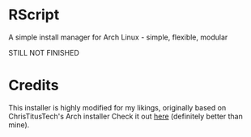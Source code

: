 # RScript
 A simple install manager for Arch Linux - simple, flexible, modular
 
 STILL NOT FINISHED

# Credits
 This installer is highly modified for my likings, originally based on ChrisTitusTech's Arch installer
 Check it out [here](https://github.com/ChrisTitusTech/ArchTitus) (definitely better than mine).
